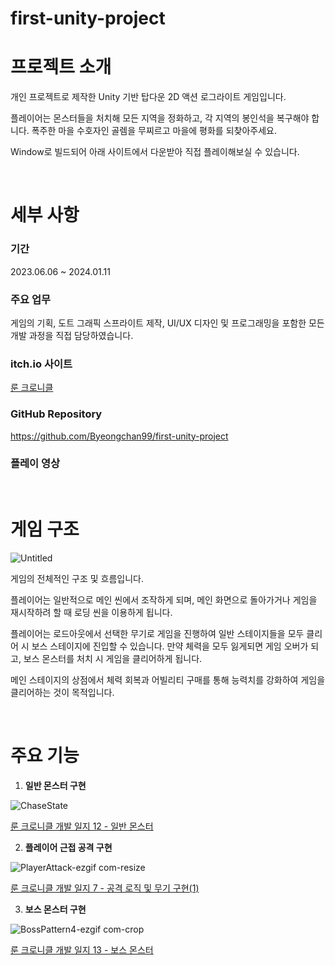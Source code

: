 # first-unity-project
# 프로젝트 소개

개인 프로젝트로 제작한 Unity 기반 탑다운 2D 액션 로그라이트 게임입니다.

플레이어는 몬스터들을 처치해 모든 지역을 정화하고, 각 지역의 봉인석을 복구해야 합니다. 폭주한 마을 수호자인 골렘을 무찌르고 마을에 평화를 되찾아주세요.

Window로 빌드되어 아래 사이트에서 다운받아 직접 플레이해보실 수 있습니다.

</br>

# 세부 사항

### 기간

2023.06.06 ~ 2024.01.11

### 주요 업무

게임의 기획, 도트 그래픽 스프라이트 제작, UI/UX 디자인 및 프로그래밍을 포함한 모든 개발 과정을 직접 담당하였습니다.

### itch.io 사이트

[룬 크로니클](https://harrrypoter.itch.io/rune-chronicle)

### GitHub Repository

https://github.com/Byeongchan99/first-unity-project

### 플레이 영상

</br>

# 게임 구조

![Untitled](https://github.com/user-attachments/assets/93893b0b-7f63-4c03-9e7b-372d212e82e7)

게임의 전체적인 구조 및 흐름입니다.

플레이어는 일반적으로 메인 씬에서 조작하게 되며, 메인 화면으로 돌아가거나 게임을 재시작하려 할 때 로딩 씬을 이용하게 됩니다.

플레이어는 로드아웃에서 선택한 무기로 게임을 진행하여 일반 스테이지들을 모두 클리어 시 보스 스테이지에 진입할 수 있습니다. 만약 체력을 모두 잃게되면 게임 오버가 되고, 보스 몬스터를 처치 시 게임을 클리어하게 됩니다.

메인 스테이지의 상점에서 체력 회복과 어빌리티 구매를 통해 능력치를 강화하여 게임을 클리어하는 것이 목적입니다.

</br>

# 주요 기능

1. **일반 몬스터 구현**

![ChaseState](https://github.com/user-attachments/assets/f78ffbb9-fb10-4d19-97b0-5871953ae22e)

[룬 크로니클 개발 일지 12 - 일반 몬스터](https://www.notion.so/12-3e4accb6fc904a8693b47f92cda9f706?pvs=21) 

2. **플레이어 근접 공격 구현**

![PlayerAttack-ezgif com-resize](https://github.com/user-attachments/assets/89d706dd-75cd-4833-9762-60a7233e4d84)

[룬 크로니클 개발 일지 7 - 공격 로직 및 무기 구현(1)](https://www.notion.so/7-1-0432376d0f0d4fd4a56f20c7104dcb8d?pvs=21) 

3. **보스 몬스터 구현**

![BossPattern4-ezgif com-crop](https://github.com/user-attachments/assets/0589c770-71e9-4852-a30d-56881169b30e)

[룬 크로니클 개발 일지 13 - 보스 몬스터](https://www.notion.so/13-5861509670d245d89bd742d0a0ced42e?pvs=21)
